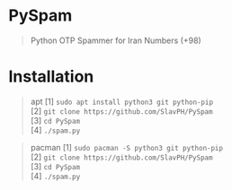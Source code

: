 # PySpam
>Python OTP Spammer for Iran Numbers (+98)

# Installation
> apt
[1] `sudo apt install python3 git python-pip`                               
[2] `git clone https://github.com/SlavPH/PySpam`                             
[3] `cd PySpam`                               
[4] `./spam.py`                               

> pacman
[1] `sudo pacman -S python3 git python-pip`                          
[2] `git clone https://github.com/SlavPH/PySpam`                             
[3] `cd PySpam`                               
[4] `./spam.py` 
